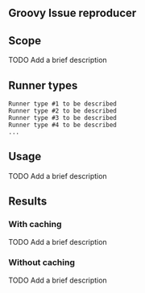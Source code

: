 ## Groovy Issue reproducer

## Scope
TODO Add a brief description  

## Runner types
	Runner type #1 to be described
	Runner type #2 to be described
	Runner type #3 to be described
	Runner type #4 to be described
	...

## Usage	
TODO Add a brief description  

## Results

### With caching
TODO Add a brief description  

### Without caching
TODO Add a brief description  